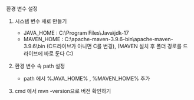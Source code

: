 환경 변수 설정
1. 시스템 변수 새로 만들기
   - JAVA_HOME : C:\Program Files\Java\jdk-17
   - MAVEN_HOME : C:\apache-maven-3.9.6-bin\apache-maven-3.9.6\bin
     (C드라이브가 아니면 C를 변경), (MAVEN 설치 후 폴더 경로를 드라이브에 바로 둔다 C:\)
     
2. 환경 변수 속 path 설정
    - path 에서 %JAVA_HOME% , %MAVEN_HOME% 추가
      
3. cmd 에서 mvn -version으로 버전 확인하기
